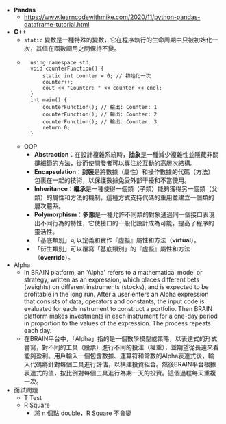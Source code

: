 
* **Pandas**
	* https://www.learncodewithmike.com/2020/11/python-pandas-dataframe-tutorial.html
* **C++**
	* `static` 變數是一種特殊的變數，它在程序執行的生命周期中只被初始化一次，其值在函數調用之間保持不變。
	* ```#include <iostream>
		using namespace std;
		void counterFunction() {
		    static int counter = 0; // 初始化一次
		    counter++;
		    cout << "Counter: " << counter << endl;
		}
		int main() {
		    counterFunction(); // 輸出: Counter: 1
		    counterFunction(); // 輸出: Counter: 2
		    counterFunction(); // 輸出: Counter: 3
		    return 0;
		}
	* OOP
		* **Abstraction**：在設計複雜系統時，**抽象**是一種減少複雜性並隱藏非關鍵細節的方法，從而使開發者可以專注於互動的高層次結構。
		* **Encapsulation**：**封裝**是將數據（屬性）和操作數據的代碼（方法）包裹在一起的技術，以保護數據免受外部干擾和不當使用。
		* **Inheritance**：**繼承**是一種使得一個類（子類）能夠獲得另一個類（父類）的屬性和方法的機制，這種方式支持代碼的重用並建立一個類的層次體系。
		* **Polymorphism**：**多態**是一種允許不同類的對象通過同一個接口表現出不同行為的特性，它使接口的一般化設計成為可能，提高了程序的靈活性。
		* 「基底類別」可以定義和實作『虛擬』屬性和方法（**virtual**）。
		* 「衍生類別」可以覆寫「基底類別」的『虛擬』屬性和方法（**override**）。
* Alpha
	* In BRAIN platform, an 'Alpha' refers to a mathematical model or strategy, written as an expression, which places different bets (weights) on different instruments (stocks), and is expected to be profitable in the long run. After a user enters an Alpha expression that consists of data, operators and constants, the input code is evaluated for each instrument to construct a portfolio. Then BRAIN platform makes investments in each instrument for a one-day period in proportion to the values of the expression. The process repeats each day.
	* 在BRAIN平台中，「Alpha」指的是一個數學模型或策略，以表達式的形式書寫，對不同的工具（股票）進行不同的投注（權重），並期望從長遠來看能夠盈利。用戶輸入一個包含數據、運算符和常數的Alpha表達式後，輸入代碼將針對每個工具進行評估，以構建投資組合。然後BRAIN平台根據表達式的值，按比例對每個工具進行為期一天的投資。這個過程每天重複一次。
* 面試問題
	* T Test
	* R Square
		* 將 n 個點 double，R Square 不會變
